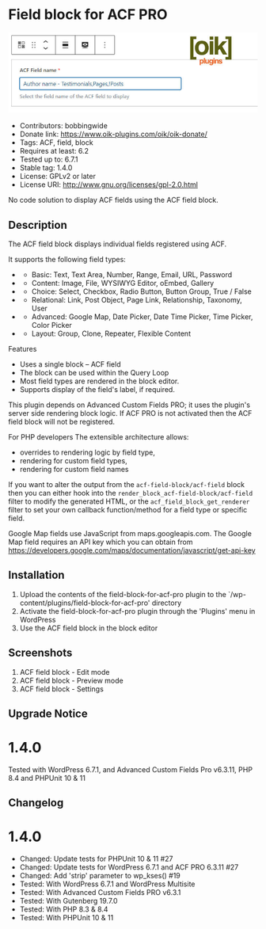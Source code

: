 # Field block for ACF PRO 
![banner](assets/field-block-for-acf-pro-banner-772x250.jpg)
* Contributors: bobbingwide
* Donate link: https://www.oik-plugins.com/oik/oik-donate/
* Tags: ACF, field, block
* Requires at least: 6.2
* Tested up to: 6.7.1
* Stable tag: 1.4.0
* License: GPLv2 or later
* License URI: http://www.gnu.org/licenses/gpl-2.0.html

No code solution to display ACF fields using the ACF field block.

## Description 
The ACF field block displays individual fields registered using ACF.

It supports the following field types:

* - Basic: Text, Text Area, Number, Range, Email, URL, Password
* - Content: Image, File, WYSIWYG Editor, oEmbed, Gallery
* - Choice: Select, Checkbox, Radio Button, Button Group, True / False
* - Relational: Link, Post Object, Page Link, Relationship, Taxonomy, User
* - Advanced: Google Map, Date Picker, Date Time Picker, Time Picker, Color Picker
* - Layout: Group, Clone, Repeater, Flexible Content

Features

- Uses a single block – ACF field
- The block can be used within the Query Loop
- Most field types are rendered in the block editor.
- Supports display of the field's label, if required.

This plugin depends on Advanced Custom Fields PRO; it uses the plugin's server side rendering block logic.
If ACF PRO is not activated then the ACF field block will not be registered.

For PHP developers
The extensible architecture allows:
- overrides to rendering logic by field type,
- rendering for custom field types,
- rendering for custom field names

If you want to alter the output from the `acf-field-block/acf-field` block
then you can either hook into the `render_block_acf-field-block/acf-field` filter to
modify the generated HTML,
or the `acf_field_block_get_renderer` filter to set your own callback function/method
for a field type or specific field.

Google Map fields use JavaScript from maps.googleapis.com.
The Google Map field requires an API key which you can obtain from
https://developers.google.com/maps/documentation/javascript/get-api-key

## Installation 
1. Upload the contents of the field-block-for-acf-pro plugin to the `/wp-content/plugins/field-block-for-acf-pro' directory
1. Activate the field-block-for-acf-pro plugin through the 'Plugins' menu in WordPress
1. Use the ACF field block in the block editor

## Screenshots 
1. ACF field block - Edit mode
1. ACF field block - Preview mode
1. ACF field block - Settings

## Upgrade Notice 

# 1.4.0 
Tested with WordPress 6.7.1, and Advanced Custom Fields Pro v6.3.11, PHP 8.4 and PHPUnit 10 & 11

## Changelog 
# 1.4.0 
* Changed: Update tests for PHPUnit 10 & 11 #27
* Changed: Update tests for WordPress 6.7.1 and ACF PRO 6.3.11 #27
* Changed: Add 'strip' parameter to wp_kses() #19
* Tested: With WordPress 6.7.1 and WordPress Multisite
* Tested: With Advanced Custom Fields PRO v6.3.1
* Tested: With Gutenberg 19.7.0
* Tested: With PHP 8.3 & 8.4
* Tested: With PHPUnit 10 & 11
